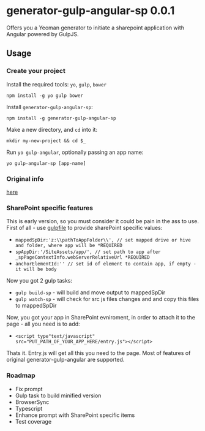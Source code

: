 # generator-gulp-angular-sp 0.0.1

Offers you a Yeoman generator to initiate a sharepoint application with Angular powered by GulpJS.

## Usage

### Create your project

Install the required tools: `yo`, `gulp`, `bower`
```
npm install -g yo gulp bower
```

Install `generator-gulp-angular-sp`:
```
npm install -g generator-gulp-angular-sp
```

Make a new directory, and `cd` into it:
```
mkdir my-new-project && cd $_
```

Run `yo gulp-angular`, optionally passing an app name:
```
yo gulp-angular-sp [app-name]
```

### Original info
[here](README.original.md)

### SharePoint specific features

This is early version, so you must consider it could be pain in the ass to use.
First of all - use [gulpfile](app/templates/_gulpfile.js) to provide sharePoint specific values:

  * `mappedSpDir:'z:\\pathToAppFolder\\', // set mapped drive or hive and folder, where app will be *REQUIRED `
  * `spAppDir:'/SiteAssets/app/', // set path to app after _spPageContextInfo.webServerRelativeUrl *REQUIRED`
  * `anchorElementId:'' // set id of element to contain app, if empty - it will be body`

Now you got 2 gulp tasks:
 * `gulp build-sp` - will build and move output to mappedSpDir
 * `gulp watch-sp` - will check for src js files changes and and copy this files to mappedSpDir
 
Now, you got your app in SharePoint evniroment, in order to attach it to the page - all you need is to add:
 * `<script type"text/javascript" src="PUT_PATH_OF_YOUR_APP_HERE/entry.js"></script>`

Thats it. Entry.js will get all this you need to the page. Most of features of original generator-gulp-angular are supported.

### Roadmap
* Fix prompt
* Gulp task to build minified version
* BrowserSync
* Typescript
* Enhance prompt with SharePoint specific items
* Test coverage
